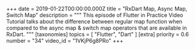 +++
date = 2019-01-22T00:00:00.000Z
title = "RxDart Map, Async Map, Switch Map"
description = """
This episode of Flutter in Practice Video Tutorial talks about the difference between regular map function when compared to the async map & switch map operators that are available in RxDart.
"""
[taxonomies]
topics = [ "Flutter", "Dart" ]
[extra]
priority = 0.6
number = "34"
video_id = "1VKjP6g8PRo"
+++




